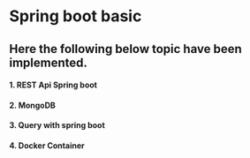# Spring boot basic
## Here the following below topic have been implemented.

#### 1. REST Api Spring boot
#### 2. MongoDB 
#### 3. Query with spring boot
#### 4. Docker Container
